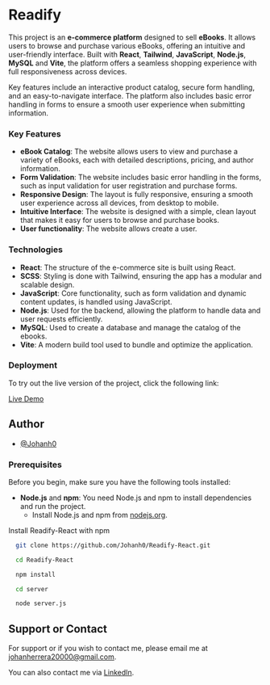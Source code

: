 # Readify

This project is an **e-commerce platform** designed to sell **eBooks**. It allows users to browse and purchase various eBooks, offering an intuitive and user-friendly interface. Built with **React**, **Tailwind**, **JavaScript**, **Node.js**, **MySQL** and **Vite**, the platform offers a seamless shopping experience with full responsiveness across devices.

Key features include an interactive product catalog, secure form handling, and an easy-to-navigate interface. The platform also includes basic error handling in forms to ensure a smooth user experience when submitting information.

### Key Features

- **eBook Catalog**: The website allows users to view and purchase a variety of eBooks, each with detailed descriptions, pricing, and author information.
- **Form Validation**: The website includes basic error handling in the forms, such as input validation for user registration and purchase forms.
- **Responsive Design**: The layout is fully responsive, ensuring a smooth user experience across all devices, from desktop to mobile.
- **Intuitive Interface**: The website is designed with a simple, clean layout that makes it easy for users to browse and purchase books.
- **User functionality**: The website allows create a user.

### Technologies

- **React**: The structure of the e-commerce site is built using React.
- **SCSS**: Styling is done with Tailwind, ensuring the app has a modular and scalable design.
- **JavaScript**: Core functionality, such as form validation and dynamic content updates, is handled using JavaScript.
- **Node.js**: Used for the backend, allowing the platform to handle data and user requests efficiently.
- **MySQL**: Used to create a database and manage the catalog of the ebooks.
- **Vite**: A modern build tool used to bundle and optimize the application.

### Deployment

To try out the live version of the project, click the following link:

[Live Demo](https://main.d1rmepzuj16x1r.amplifyapp.com/)

## Author

- [@Johanh0](https://www.github.com/johanh0)

### Prerequisites

Before you begin, make sure you have the following tools installed:

- **Node.js** and **npm**: You need Node.js and npm to install dependencies and run the project.
  - Install Node.js and npm from [nodejs.org](https://nodejs.org/).

Install Readify-React with npm

```bash
  git clone https://github.com/Johanh0/Readify-React.git

```

```bash
  cd Readify-React
```

```bash
  npm install
```

```bash
  cd server
```

```bash
  node server.js
```

## Support or Contact

For support or if you wish to contact me, please email me at [johanherrera20000@gmail.com](mailto:johanherrera20000@gmail.com).

You can also contact me via [LinkedIn](https://www.linkedin.com/in/johanh0/).
